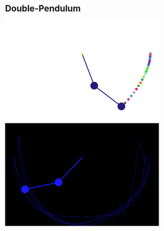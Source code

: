# Double-Pendulum
![alt figure1](https://github.com/AEFGP/Double-Pendulum/blob/master/Anim000000000026.png)
![alt figure2](https://github.com/AEFGP/Double-Pendulum/blob/master/Anim000000000328.png)
